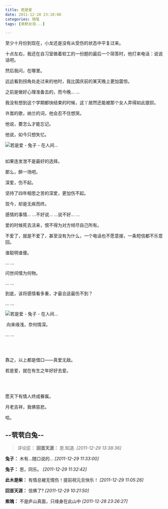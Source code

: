 ```yaml
---
title: 若是爱
date: 2011-12-28 23:10:08
categories: 随笔
tags: [男默女泪...]

---
```

至少十月份到现在，小龙还是没有从受伤的状态中平复过来。

十点左右，我还在自习室做着软工的一份题的最后一个简答时，他打来电话：说说话吧。

然后我问，在哪里。

远远看到拐角处走过来的他时，我比国庆前的某天晚上更加震惊。

之前是做好心理准备去的，而今晚… …

我没有想到这个学期都快结束的时候，这丫居然还能被那个女人弄得如此狼狈。

许嵩的歌，纳兰的词，他会忍不住想哭。

他说，要怎么才能忘记。

他说，如今只想失忆。

![若是爱 - 兔子 - 在人间...](2561985238037443934.jpg)<br /><br />

如果连发泄不是最好的选择。

那么，醉一场吧。

深爱，伤不起。

坚持了四年相思之苦的深爱，更加伤不起。

现今，却是无疾而终。

感情的事情… …不好说… …说不好… …

爱的时候死去活来，恨不得为对方倾尽自己所有。

不爱了，就是不爱了，甚至没有为什么，一个电话也不愿意接，一条短信都不乐意回。

谁聪明谁傻。

… …

问世间情为何物。

… …

到底，该将感情看多重，才最合适最伤不到？

… …

![若是爱 - 兔子 - 在人间...](2561985238037443934.jpg)

 向来缘浅，奈何情深。

… …

<br /><br />

靠之，以上都是借口——真爱无敌。

若是爱，就在有生之年好好去爱。

<br /><br />

愿天下有情人终成眷属。

月老吉祥，我佛慈悲。

哈。

--茕茕白兔--
---
>评论区：
>**回首天涯：** 恩.知道.  *[2011-12-29 13:38:36]*
>
**兔子：** 木有…随口说的…  *[2011-12-29 11:33:00]*
>
**兔子：** 恩，同乐。  *[2011-12-29 11:32:42]*
>
**此木是柴：** 有情总被无情伤！提前祝元旦快乐！  *[2011-12-29 11:05:26]*
>
**回首天涯：** 信佛了?  *[2011-12-29 10:21:50]*
>
**紫魄：** 不是庐山真面，只缘身在此山中  *[2011-12-28 23:26:27]*
>
